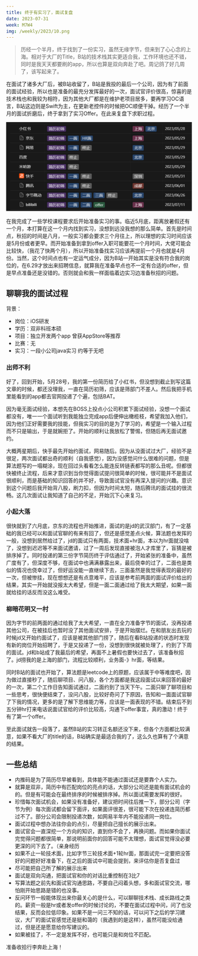 ```yaml
---
title: 终于有实习了，面试复盘
date: 2023-07-31
week: M7W4
img: /weekly/2023/10.png
---
```



> 历经一个半月，终于找到了一份实习，虽然无缘字节，但来到了心心念的上海。相对于大厂的Title，B站的技术栈其实更适合我，工作环境也还不错，同时是我天天都要刷的app，所以也算是双向奔赴了吧。周记鸽了好几周了，该写起来了。
> 

在面试了诸多大厂后，被B站收留了，B站是我投的最后一个公司，因为有了前面的面试经验，所以也是准备的最充分发挥最好的一次，面试官评价很高，惊喜的是技术栈也和我较为相符，因为其他大厂都是在维护老项目居多，要再学习OC语言，B站这边则是Swift为主，在更新老控件的时候把OC顺便干掉。经历了一个半月的面试折磨后，终于拿到了实习Offer。在此来复盘下求职过程。

![Alt text](./assets/101.png)

在我完成了一些学校课程要求后开始准备实习的事。临近5月底，距离放暑假还有一个月，本打算在这一个月内找到实习，没想到远没我想的那么简单。首先是时间点，秋招的时间是八月，一般实习都会要求三个月往上，所以理想的实习时间应该是5月份或者更早。而开始准备到拿到offer入职可能要花一个月时间，大佬可能会比较快，（我花了快两个月），所以开始准备找实习应该再提前一个月也就是4月份。当然，这个时间点也有一定运气成分，因为B站一开始其实是没有符合我的岗位的，在6.29才放出来招聘信息，就算我在准备早点也不一定有合适的offer，但是早点准备还是没错的。否则就会和我一样面临着边实习边准备秋招的问题。

## 聊聊我的面试过程

背景：

- 岗位：iOS研发
- 学历：双非科班本硕
- 项目：独立开发两个app 曾获AppStore等推荐
- 比赛：无
- 实习：一段小公司java实习 约等于无吧

### 出师不利

好了，回到开始，5月28号，我的第一份简历给了小红书，但没想到截止到写这篇文章的时候，都还没理我，一直在简历初筛，应该是筛部门不差人。然后我把手机里能看到的app都去官网投递了个遍，包括BAT。

因为毫无面试经验，本想先在BOSS上投点小公司积累下面试经验，没想一个面试都没有，唯一一个面试听到我能独立完成app后便伸出橄榄枝，希望我加入他们，因为他们正好需要我的技能，但我实习的目的是为了学习的，希望是一个输入过程而不只是输出，于是就婉拒了。开始的顺利让我放松了警惕，但随后再无面试邀约。

大概两星期后，快手最先开始约面试，网易随后。因为从没面试过大厂，经验不是很足，两次面试都出奇的顺利（自我感觉），因为没感觉问什么很难的问题，但是算法题写的一塌糊涂，现在回过头看看怎么能连反转链表都写的那么丑呢。但都很快被终止流程，后来才意识到当你觉得面试提问很简单的时候，很可能并不是面试很顺利，而是基础的知识回答的并不好，导致面试官没有再深入提问的兴趣。意识到这个问题后我开始背八股，刷力扣，但因为时间太短，随后腾讯的面试挂的很流畅。这几次面试让我知道了自己的不足，开始沉下心来复习。

### 小起大落

很快就到了六月底，京东的流程也开始推进，面试的是jd的武汉部门，有了一定基础的我已经可以和面试官聊的有来有回了，但还是感觉差点火候，算法题也发挥的一般，没想到居然给过了，jd的面试只有两面，技术面+hr面，本以为hr面就没啥了，没想到迟迟等不来面试邀请，过了一周后发现直接被泡人才库里了，盲猜是被排序掉了。同时投递的第三份字节简历终于评估通过了，开始紧张的准备中，虽然广度有了，但深度不够，在面试中也满满暴露出来，最后侥幸的过了，二面也是类似的情况也侥幸过了，但好运没能一直继续下去，三面虽然是我觉得表现的最好的一次，但被惨挂，现在想想还是有点意难平，应该是参考前两面的面试评价给出的结果，其实一开始就没报太大希望，但是一面二面通过给了我太大期望，如果一面就给挂的话反而没这么难受。

### 柳暗花明又一村

因为字节的前两面的通过给我了太大希望，一直在全力准备字节的面试，没再投递其他公司，在被挂后也暂时没了其他面试安排，于是开始摆烂。在和朋友出去玩的时候jd又开始约面试了，应该是被其他部门捞了，随后在看B站投递的状态时发现有新的岗位开始招聘了，于是又投递了一份，没想到很快就被处理了，约到了下周的面试。jd和b站成了我最后的希望，再面不上暑假也要快过去了，该准备秋招了。jd捞我的是上海的部门，流程比较顺利，业务面-》hr面，等结果。

同时B站的面试也开始了，算法题是leetcode上的原题，应该属于中等难度吧，因为做过直接秒了，随后聊项目、问八股，各个方面都是我这段面试以来回答的最好的一次，第二个工作日告知面试通过，二面约到了当天下午。二面只聊了聊项目和一些思考，很快便结束了，没问八股，比较好奇问了下原因，告知和一面面试官聊了下我的情况，更多的是了解下思维能力等，应该是一面表现的不错。结束后不到五分钟hr打来电话说面试官给的评价比较高，沟通下offer事宜，真的激动！终于有了第一个offer。

至此面试就告一段落了，虽然B站的实习转正名额还没下来，但各个方面都比较满意，如果不看大厂的title的话，B站确实是最适合我的了，这么久也算有了个满意的结果。

## 一些总结

- 内推码是为了简历尽早被看到，具体能不能通过面试还是要靠个人实力。
- 就算是双非，简历中有匹配岗位的亮点的话，大部分公司还是能有面试机会的的。但是有可能会在最终排序的时候被排序掉。所以面试需要发挥的很好。
- 珍惜每次面试机会，如果没有准备好，建议把时间往后推一下，部分公司（字节为例）每次面试都会留下面评，如果面评很差，很可能下次在投递连简历都过不了。部分公司会限制投递次数，如网易半年内不能投递同一岗位。
- 面试过程中想办法往你会的点引，尽量把自己擅长的展示出来。
- 面试官会一直深挖一个方向的知识，直到你不会了，再换问题。而如果你面试完觉得问题都很简单，那说明前面你的回答可能不太理想，面试官觉得没必要更深的问下去了。（亲身经历
- 如果不止一轮技术面，比如字节三轮技术面+1轮hr面，那面试完一定要把没答好的问题好好准备下，在之后的面试中可能会提到，来评估你是否复盘过
- 尽可能把自己所了解的展示出来
- 面试是双向沟通，把面试官和你的对话比重控制在3比7
- 写算法题之前先和面试官沟通思路，不要自己闷着头想，多和面试官交流，哪怕刚开始思路是错的也没事。
- 反问环节一般能体现出来你最关心的是什么，可以聊聊技术栈、成长路线之类的。薪资一般是hr或者发offer的时候讨论的，不要在面试过程中问，问了也没结果，反而会拉低印象。如果不是一问三不知的话，可以问下之后的学习建议，大厂的面试官感觉还是挺和蔼的（我遇到的是这样），虽然可能没给通过，但是还是愿意给你写建议的。
- 如果被挂了，不一定是发挥不好，也可能只是和岗位不匹配。

准备收拾行李奔赴上海！